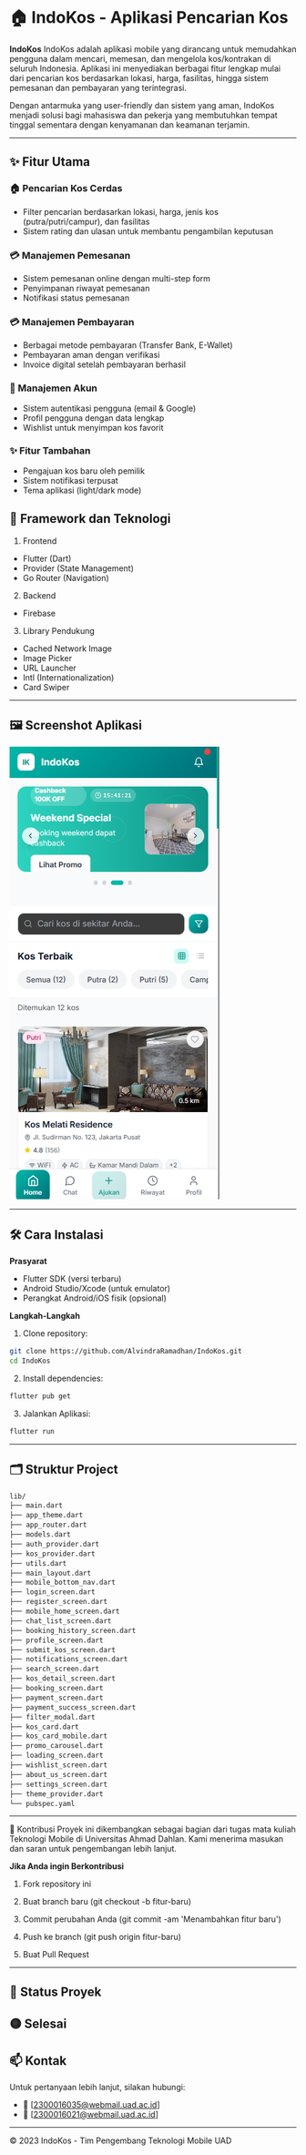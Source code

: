 # 🏠 IndoKos - Aplikasi Pencarian Kos


**IndoKos** IndoKos adalah aplikasi mobile yang dirancang untuk memudahkan pengguna dalam mencari, memesan, dan mengelola kos/kontrakan di seluruh Indonesia. Aplikasi ini menyediakan berbagai fitur lengkap mulai dari pencarian kos berdasarkan lokasi, harga, fasilitas, hingga sistem pemesanan dan pembayaran yang terintegrasi.

Dengan antarmuka yang user-friendly dan sistem yang aman, IndoKos menjadi solusi bagi mahasiswa dan pekerja yang membutuhkan tempat tinggal sementara dengan kenyamanan dan keamanan terjamin.

---

## ✨ Fitur Utama

### 🏠 Pencarian Kos Cerdas
- Filter pencarian berdasarkan lokasi, harga, jenis kos (putra/putri/campur), dan fasilitas
- Sistem rating dan ulasan untuk membantu pengambilan keputusan


### 💳 Manajemen Pemesanan
- Sistem pemesanan online dengan multi-step form
- Penyimpanan riwayat pemesanan
- Notifikasi status pemesanan


### 💳 Manajemen Pembayaran
- Berbagai metode pembayaran (Transfer Bank, E-Wallet)
- Pembayaran aman dengan verifikasi
- Invoice digital setelah pembayaran berhasil

### 👤 Manajemen Akun
- Sistem autentikasi pengguna (email & Google)
- Profil pengguna dengan data lengkap
- Wishlist untuk menyimpan kos favorit

### ✨ Fitur Tambahan
- Pengajuan kos baru oleh pemilik
- Sistem notifikasi terpusat
- Tema aplikasi (light/dark mode)


## 📱 Framework dan Teknologi

1. Frontend
- Flutter (Dart)
- Provider (State Management)
- Go Router (Navigation)
2. Backend
- Firebase
3. Library Pendukung
- Cached Network Image
- Image Picker
- URL Launcher
- Intl (Internationalization)
- Card Swiper 

---

## 🖼️ Screenshot Aplikasi
![Beranda](image.png)


---

## 🛠️ Cara Instalasi
**Prasyarat**
- Flutter SDK (versi terbaru)
- Android Studio/Xcode (untuk emulator)
- Perangkat Android/iOS fisik (opsional)

**Langkah-Langkah**

1. Clone repository:
```bash
git clone https://github.com/AlvindraRamadhan/IndoKos.git
cd IndoKos
```
2. Install dependencies:
``` bash
flutter pub get 
```
3. Jalankan Aplikasi:
```bash
flutter run
```
---

## 🗂️ Struktur Project

```bash
lib/
├── main.dart
├── app_theme.dart
├── app_router.dart
├── models.dart
├── auth_provider.dart
├── kos_provider.dart
├── utils.dart
├── main_layout.dart
├── mobile_bottom_nav.dart
├── login_screen.dart
├── register_screen.dart
├── mobile_home_screen.dart
├── chat_list_screen.dart
├── booking_history_screen.dart
├── profile_screen.dart
├── submit_kos_screen.dart
├── notifications_screen.dart
├── search_screen.dart
├── kos_detail_screen.dart
├── booking_screen.dart
├── payment_screen.dart
├── payment_success_screen.dart
├── filter_modal.dart
├── kos_card.dart
├── kos_card_mobile.dart
├── promo_carousel.dart
├── loading_screen.dart
├── wishlist_screen.dart      
├── about_us_screen.dart      
├── settings_screen.dart
├── theme_provider.dart      
└── pubspec.yaml

```

---

🤝 Kontribusi
Proyek ini dikembangkan sebagai bagian dari tugas mata kuliah Teknologi Mobile di Universitas Ahmad Dahlan. Kami menerima masukan dan saran untuk pengembangan lebih lanjut. 

**Jika Anda ingin Berkontribusi** 

1. Fork repository ini

2. Buat branch baru (git checkout -b fitur-baru)

3. Commit perubahan Anda (git commit -am 'Menambahkan fitur baru')

3. Push ke branch (git push origin fitur-baru)

4. Buat Pull Request

---

## 📌 Status Proyek

🟡 Selesai
---

## 📫 Kontak

Untuk pertanyaan lebih lanjut, silakan hubungi: 
- 📧 [2300016035@webmail.uad.ac.id]
- 📧 [2300016021@webmail.uad.ac.id]

---

© 2023 IndoKos - Tim Pengembang Teknologi Mobile UAD
